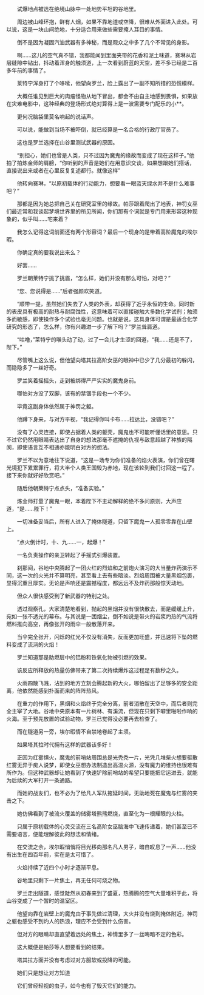 　　试爆地点被选在绝境山脉中一处地势平坦的谷地里。

　　周边被山峰环抱，鲜有人烟，如果不靠地道或空降，很难从外面进入此处。可以说，这是一块山间绝地，十分适合用来做些需要掩人耳目的事情。

　　倒不是因为凝固汽油武器有多神秘，而是观众之中多了几个不常见的身影。

　　啊……这儿的空气真不错，我都能闻到里面夹带的花香和泥土味道，赛琳从岩层缝隙中钻出，抖动着浑身的触须道，上一次看到蔚蓝的天空，差不多已经是二百多年前的事情了。

　　莱特宁浑身打了个哆嗦，他望向罗兰，脸上露出了一副不知所措的恐慌模样。

　　大概任谁见到巨大的肉瘤怪物从地下冒出，都会不由自主地感到畏惧，如果放在灾难电影中，这种经典的登场形式绝对算得上是一波需要专门配乐的小**。

　　更何况脑袋里莫名响起的说话声。

　　可以说，能做到当场不被吓倒，就已经算是一名合格的行政厅官员了。

　　这也是罗兰选择在山谷里测试武器的原因。

　　“别担心，她们也曾是人类，只不过因为魔鬼的缘故而变成了现在这样子。”他拍了拍炼金师的肩膀，“你听到的声音是她们在用意识交谈，如果想跟她们搭话，直接说出来或者在心里反复复述都行。就像这样”

　　他转向赛琳，“以原初载体的行动能力，想要看一眼蓝天绿水并不是什么难事吧？”

　　那都是因为她总把自己关在研究室里的缘故。帕莎跟着爬出了地表，神罚女巫们最近常和我谈起梦境世界里的所见所闻，你们那有个词就是专门用来形容这种现象的，似乎叫……宅来着？

　　我怎么记得这词前面还有两个形容词？最后一个现身的是带着高阶魔鬼的埃尔暇。

　　你确定真的要我说出来么？

　　好罢……

　　罗兰朝莱特宁挑了挑眉，“怎么样，她们并没有那么可怕，对吧？”

　　“您、您说得是……”后者强颜欢笑道。

　　“顺带一提，虽然她们失去了人类的外表，却获得了近乎永恒的生命。同时新的表皮具有极高的耐热与耐腐蚀性，这意味着可以直接碰触大多数化学试剂；触须多而敏感，即使操作多个试验也毫无问题。也就是说，这具身体可谓是最适合化学研究的形态了，怎么样，你有兴趣进一步了解下吗？”罗兰耸肩道。

　　“咕噜，”莱特宁的喉头动了动，过了一会儿才生涩的回道，“我……还是不了，陛下。”

　　尽管嘴上这么说，但他望向塔其拉高阶女巫的眼神中已少了几分最初的躲闪，而隐隐多了一丝好奇。

　　罗兰笑着摇摇头，走到被绑得严严实实的魔鬼身前。

　　哪怕对方没了双脚，该有的禁锢手段也一个不少。

　　毕竟这副身体依然属于神罚之躯。

　　他蹲下身来，与对方平视，“我记得你叫卡布……拉达比，没错吧？”

　　没有了心灵连接，即使占据着人类的躯壳，魔鬼也不可能听懂话里的意思。只不过它仍然用眼睛表达出了自身的想法那毫不遮掩的仇视与敌意超越了种族的隔阂，即使语言互不相通亦能明白对方的想法。

　　罗兰不以为意地往下说道，“这是一场专为你们准备的焰火表演，你们曾在曙光境犯下累累罪行，将大半个人类王国毁为赤地，现在该轮到我们讨回这一程了。接下来你就好好欣赏吧。”

　　随后他朝莱特宁点点头，“准备实验。”

　　炼金师打量了魔鬼一眼，本着陛下不主动解释的绝不多问原则，大声应道，“是……陛下！”

　　一切准备妥当后，所有人进入了掩体隧道，只留下魔鬼一人孤零零靠在山壁上。

　　“点火倒计时，十、九……一，起爆！”

　　一名负责操作的亲卫转起了手摇式引爆装置。

　　刹那间，谷地中央腾起了一团火红的烈焰和之前炮火演习的大当量炸药演示不同，这一次的火光并不算明亮，甚至看上去有些暗淡。烈焰周围被大量黑烟包裹，显得沉重且厚实。无论是声响还是震撼程度，都远远不及炸药那般惊天动地。

　　但众人很快感受到了新武器的特别之处。

　　透过观察孔，大家清楚地看到，抛起的黑烟并没有很快散去，而是缓缓上升，宛如一张不透光的幕布。与其说是一团烟尘，倒不如说是带火的岩浆灼热的气流将燃料推向高空，再像张开的雨伞一般散落开来。

　　当伞完全张开，闪烁的红光不仅没有消失，反而更加旺盛，并迅速将下坠的燃料变成了流淌的火焰！

　　罗兰知道那是助燃层中的铝粉和铁氧化物被引燃的效果。

　　该反应所释放的热量仿佛带来了第二次持续爆炸这过程足有数秒之久。

　　火雨四散飞溅，沾到的地方立刻会腾起新的大火，哪怕留出了足够多的安全距离，他依然能感到扑面而来的阵阵热风。

　　在重力的作用下，黑烟和火焰终于完全分离，前者消散在天空中，而后者则完全主宰了大地。谷地中央原本有一片树林、有溪流，但现在只剩下噼里啪啦作响的火海。至于预先放置的试验动物，罗兰已觉得没必要再去检查了。

　　而在隧道另一旁，埃尔暇情不自禁地卷起了主须。

　　如果塔其拉时代拥有这样的武器该多好！

　　正因为红雾惧火，魔鬼的前哨站周围总是光秃秃一片，光凭几堆柴火想要驱散红雾无异于痴人说梦，即使女巫想办法制造出高温火源，没有魔力的维持也很难有所作为。但这种武器却让她看到了快速铲除前哨站的希望只要能把它运进去，就能为后续的大军打开一条通路。

　　而她的战友们，也不必为了给凡人军队拖延时间，无助地死在魔鬼与红雾的夹击之下。

　　她仿佛看到了被流火覆盖的储雾塔熊熊燃烧，直至化为一根耀眼的火柱。

　　只属于原初载体的心灵交流在三名高阶女巫脑海中飞速传递着，她们甚至已不需要语言，便能理解彼此的想法和情绪。

　　在交流之余，埃尔暇悄悄将目光移向那名凡人男子，暗自叹息了一声……他没有出生在四百年前，实在是太可惜了。

　　火焰持续了近四个小时才逐渐平息。

　　谷地里只剩下一片焦土，再无任何可烧之物。

　　罗兰走出隧道，感觉陡然从初春来到了盛夏，热腾腾的空气大量堆积于此，将山谷变成了一个暂时的温室区。

　　他望向靠在岩壁上的魔鬼由于事先做过清理，大火并没有烧到掩体附近，神罚之躯也感受不到灼人的热浪，理应不会受到什么伤害。

　　但对方的眼睛却直直望着远处的焦土，神情里多了一丝晦暗不定的色彩。

　　这大概便是帕莎等人想要看到的结果。

　　塔其拉方面并没有考虑过对方服软或投降的可能。

　　她们只是想让对方知道

　　它们曾经轻视的虫子，如今也有了毁灭它们的能力。
